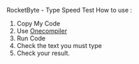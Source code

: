RocketByte - Type Speed Test
How to use :
1. Copy My Code
2. Use [Onecompiler]([url](https://onecompiler.com/cpp)) 
3. Run Code
4. Check the text you must type
5. Check your result.
